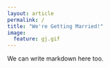 ```yaml
---
layout: article
permalink: /
title: "We're Getting Married!"
image:
  feature: gj.gif
---
```


We can write markdown here too.
